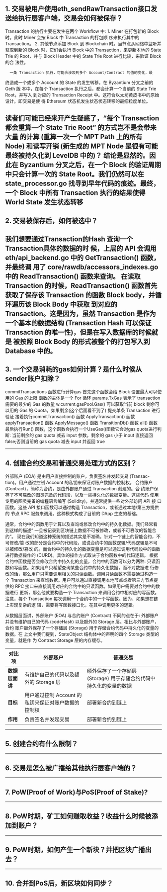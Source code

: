 
## 1. 交易被用户使用eth_sendRawTransaction接口发送给执行层客户端，交易会如何被保存？

   Transaction 的执行主要在发生在两个 Workflow 中:
      1. Miner 在打包新的 Block 时。此时 Miner 会按 Block 中 Transaction 的打包顺
      序来执行其中的 Transaction。
      2. 其他节点添加 Block 到 Blockchain 时。当节点从网络中监听并获取到新的
      Block 时，它们会执行 Block 中的 Transaction，来更新本地的 State Trie 的
      Root，并与 Block Header 中的 State Trie Root 进行比较，来验证 Block 的合
      法性。

      一条 Transaction 执行，可能会涉及到多个 Account/Contract 的值的变化，最
   终造成一个或多个 Account 的 State 的发生转移。在 Byzantium 分叉之前的 Geth 版
   本中，在每个 Transaction 执行之后，都会计算一个当前的 State Trie Root，并写入
   到对应的 Transaction Receipt 中。这符合以太坊黄皮书中的原始设计。即交易是使
   得 Ethereum 状态机发生状态状态转移的最细粒度单位。
   
   读者们可能已经来开产生疑惑了，“每个 Transaction 都会重算一个 State Trie Root” 的方式岂不是会带来大量
   的计算 (重算一次一个 MPT Path 上的所有 Node) 和读写开销 (新生成的 MPT Node
   是很有可能最终被持久化到 LevelDB 中的)？
      结论是显然的。因此在 Byzantium 分叉之后，在一个 Block 的验证周期中只会计算一次的 State Root。我们仍然可以在
   state_processor.go 找寻到早年代码的痕迹。最终，一个 Block 中所有 Transaction
   执行的结果使得 World State 发生状态转移
---

## 2. 交易被保存后，如何被选中？

   我们想要通过Transaction的Hash 查询一个 Transaction具体的数据的时
候，上层的 API 会调用 eth/api_backend.go 中的 GetTransaction() 函数，并最终调
用了 core/rawdb/accessors_indexes.go 中的 ReadTransaction() 函数来查询。
   在读取 Transaction 的时候，ReadTransaction() 函数首先
获取了保存该 Transaction 的函数 Block body，并循环遍历该 Block Body 中获取
到对应的 Transaction。这是因为，虽然 Transaction 是作为一个基本的数据结构
(Transaction Hash 可以保证 Transaction 的唯一性)，但是在写入数据库的时候就是
被按照 Block Body 的形式被整个的打包写入到 Database 中的。
---

## 3. 一个交易消耗的gas如何计算？是什么时候从sender账户扣除？

commitTransactions 函数进行计算gas
   首先这个函数会给 Block 设置最大可以使用的 Gas 的上限
   函数的主体是一个 For 循环
      params.TxGas 表示了 transaction 需要的最少的 Gas 的数量
      w.current.gasPool.Gas() 可以获取当前 block 剩余可以用的 Gas 的 Quota，如果剩余(这个后面看不到了)
   提交单条 Transaction 进行验证
接着执行commitTransaction() 函数
ApplyTransaction() 函数
applyTransaction() 函数
ApplyMessage() 函数
TransitionDb() 函数
all() 函数
最后执行Run() 函数，这个函数会执行一个UseGas()函数它会对gas quota进行判断:
   当前剩余的 gas quota 减去 input 参数。剩余的 gas 小于 input 直接返回 false;否则当前的 gas quota 减去 input 并返回 true

---

## 4. 创建合约交易和普通交易处理方式的区别？

   外部账户 (EOA) 是由用户直接控制的账户，负责签名并发起交易 (Transac-
tion)。用户通过控制 Account 的私钥来保证对账户数据的控制权。
   合约账户 (Contract)，简称为合约，是由外部账户通过 Transaction 创建的。合
约账户保存了不可篡改的图灵完备的代码段，以及一些持久化的数据变量。这些代码
使用专用的图灵完备的编程语言编写 (Solidity)，并通常提供一些对外部访问 API 接
口函数。这些 API 接口函数可以通过构造 Transaction，或者通过本地/第三方提供的
节点 RPC 服务来调用。这种模式构成了目前的 DApp 生态的基础。

   通常，合约中的函数用于计算以及查询或修改合约中的持久化数据。我们经常看
到这样的描述” 一旦被记录到区块链上数据不可被修改，或者不可篡改的智能合约”。
现在我们知道这种笼统的描述其实是不准确。针对一个链上的智能合约，不可修改/篡
改的部分是合约中的代码段，或说合约中的函数逻辑/代码逻辑是不可以被修改/篡改
的。而合约中的持久化的数据变量是可以通过调用代码段中的函数进行数据操作的
(CURD)。具体的操作方式取决于合约函数中的代码逻辑。
   根据合约中函数是否会修改合约中持久化的变量，合约中的函数可以分为两种:
只读函数和写函数。如果用户只希望查询某些合约中的持久化数据，而不对数据进
行修改的话，那么用户只需要调用相关的只读函数。调用只读函数不需要通过构造一
个 Transaction 来查询数据。用户可以通过直接调用本地节点或者第三方节点提供的
RPC 接口来直接调用对应的合约中的只读函数。如果用户需要对合约中的数据进行
更新，那么他就要构造一个 Transaction 来调用合约中相对应的写函数。注意，每个
Transaction 每次调用一个合约中的一个写函数。因为，如果想在链上实现复杂的逻
辑，需要将写函数接口化，在其中调用更多的逻辑。

   从数据层面讲，外部账户 (EOA) 与合约账户 (Contract) 不同的点在于: 外部账户
并没有维护自己的代码 (codeHash) 以及额外的 Storage 层。相比与外部账户，合约
账户额外保存了一个存储层 (Storage) 用于存储合约代码中持久化的变量的数据。在
上文中我们提到，StateObject 结构体中的声明的四个 Storage 类型的变量，就是作
为 Contract Storage 层的内存缓存。

| **对比项**       | **外部账户**                     | **普通交易**                     |
|------------------|----------------------------------|--------------------------------------|
| **数据层面讲**     | 有维护自己的代码以及额外的 Storage 层 | 额外保存了一个存储层 (Storage) 用于存储合约代码中持久化的变量的数据 |
| **目标**         | 用户通过控制 Account 的私钥来保证对账户数据的控制权  | 部署新合约到链上                       |
| **作用**         | 负责签名并发起交易               | 部署新合约到链上                       |

---

## 5. 创建合约有什么限制？

---

## 6. 交易是怎么被广播给其他执行层客户端的？

---

## 7. PoW(Proof of Work)与PoS(Proof of Stake)?

---

## 8. PoW时期，矿工如何赚取收益？收益什么时候被添加到账户？

---

## 9. PoW时期，如何产生一个新块？并把区块广播出去？

---

## 10. 合并到PoS后，新区块如何同步？
